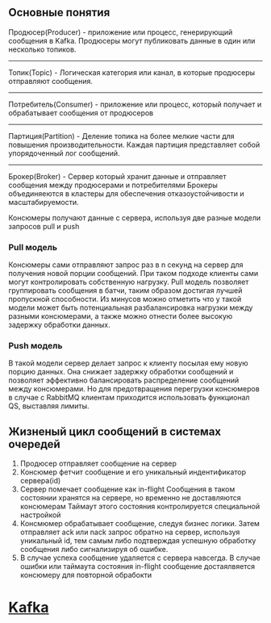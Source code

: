 #

## Основные понятия

Продюсер(Producer) - приложение или процесс, генерирующий сообщения в Kafka.
Продюсеры могут публиковать данные в один или несколько топиков.

---

Топик(Topic) - Логическая категория или канал, в которые продюсеры отправляют сообщения.

---

Потребитель(Consumer) - приложение или процесс, который получает и обрабатывает сообщения от продюсеров

---

Партиция(Partition) - Деление топика на более мелкие части для повышения производительности.
Каждая партиция представляет собой упорядоченный лог сообщений.

---

Брокер(Broker) - Сервер который хранит данные и отправляет сообщения между продюсерами и потребителями
Брокеры объединяеются в кластеры для обеспечения отказоустойчивости и масштабируемости.

Консюмеры получают данные с сервера, используя две разные модели запросов pull и push

### Pull модель

Консюмеры сами отправляют запрос раз в n секунд на сервер для получения новой порции сообщений.
При таком подходе клиенты сами могут контролировать собственную нагрузку. Pull модель позволяет
группировать сообщения в батчи, таким образом достигая лучшей пропускной способности.
Из минусов можно отметить что у такой модели может быть потенциальная разбалансировка нагрузки между
разными консюмерами, а также можно отнести более высокую задержку обработки данных.

### Push модель

В такой модели сервер делает запрос к клиенту посылая ему новую порцию данных.
Она снижает задержку обработки сообщений и позволяет
эффективно балансировать распределение сообщений между консюмерами.
Но для предотвращения перегрузки консюмеров в случае с RabbitMQ
клиентам приходится использовать функционал QS, выставляя лимиты.

## Жизненый цикл сообщений в системах очередей

1. Продюсер отправляет сообщение на сервер
2. Консюмер фетчит сообщение и его уникальный индентификатор сервера(id)
3. Сервер помечает сообщение как in-flight
   Сообщения в таком состоянии хранятся на сервере, но временно не доставляются консюмерам
   Таймаут этого состояния контролируется специальной настройкой
4. Консмюмер обрабатывает сообщение, следуя бизнес логики.
   Затем отправляет ack или nack запрос обратно на сервер, используя уникальный id,
   тем самым либо подтверждая успешную обработку сообщения либо сигнализируя об ошибке.
5. В случае успеха сообщение удаляется с сервера навсегда.
   В случае ошибки или таймаута состояния in-flight сообщение достаялвяется консюмеру для повторной обрабокти

# [Kafka](Kafka.md)
